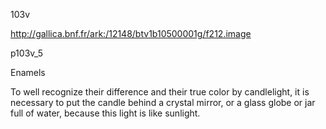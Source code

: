 103v

http://gallica.bnf.fr/ark:/12148/btv1b10500001g/f212.image

p103v_5

Enamels

To well recognize their difference and their true color by candlelight, it is necessary to put the candle behind a crystal mirror, or a glass globe or jar full of water, because this light is like sunlight.
